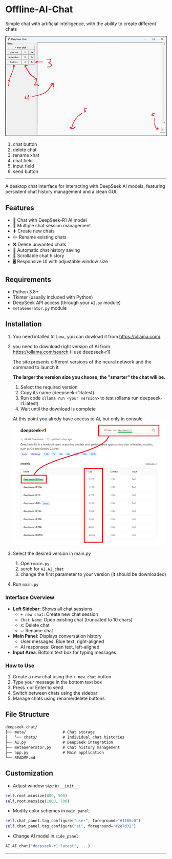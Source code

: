 # Offline-AI-Chat
Simple chat with artificial intelligence, with the ability to create different chats




![alt text](<Без имени.png>)
1. chat button
2. delete chat
3. rename xhat
4. chat field
5. input field
6. send button


---

A desktop chat interface for interacting with DeepSeek AI models, featuring persistent chat history management and a clean GUI.

## Features

- 💬 Chat with DeepSeek-R1 AI model
- 📁 Multiple chat session management
- ➕ Create new chats
- ✏️ Rename existing chats
- ❌ Delete unwanted chats
- 💾 Automatic chat history saving
- 📜 Scrollable chat history
- 🖥️ Responsive UI with adjustable window size

## Requirements

- Python 3.8+
- Tkinter (usually included with Python)
- DeepSeek API access (through your `AI.py` module)
- `metaGenerator.py` module

## Installation

1. You need intalled `Ollama`, you can dowload it from https://ollama.com/

2. you need to download right version of AI from https://ollama.com/search (I use deepseek-r1)

    The site presents different versions of the neural network and the command to launch it.

    **The larger the version size you choose, the "smarter" the chat will be.**
    1. Select the required version 
    2. Copy its name (deepseek-r1:latest)
    3. Run code `ollama run <your version>` to test (ollama run deepseek-r1:latest)
    4. Wait until the download is complete

    At this point you alredy have access to Ai, but only in console
    ![alt text](<Без имени-1.png>)

    
3. Select the desired version in main.py
    1. Open `main.py`
    2. serch for `AI.AI_chat`
    3. change the first parameter to your version (it should be downloaded)
4. Run `main.py`



### Interface Overview
- **Left Sidebar**: Shows all chat sessions
  - `+ new chat`: Create new chat session
  - `Chat Name`: Open existing chat (truncated to 10 chars)
  - `X`: Delete chat
  - `✍`: Rename chat
- **Main Panel**: Displays conversation history
  - User messages: Blue text, right-aligned
  - AI responses: Green text, left-aligned
- **Input Area**: Bottom text box for typing messages

### How to Use
1. Create a new chat using the `+ new chat` button
2. Type your message in the bottom text box
3. Press `⬆` or Enter to send
4. Switch between chats using the sidebar
5. Manage chats using rename/delete buttons

## File Structure
```
deepseek-chat/
├── meta/                # Chat storage
│   └── chats/           # Individual chat histories
├── AI.py                # DeepSeek integration
├── metaGenerator.py     # Chat history management
├── app.py               # Main application
└── README.md
```

## Customization
- Adjust window size in `__init__`:
```python
self.root.minsize(800, 500)
self.root.maxsize(1000, 700)
```
- Modify color schemes in `main_panel`:
```python
self.chat_panel.tag_configure("user", foreground="#1565c0")
self.chat_panel.tag_configure("ai", foreground="#2e7d32")
```
- Change AI model in `side_panel`:
```python
AI.AI_chat("deepseek-r1:latest", ...)
```
---